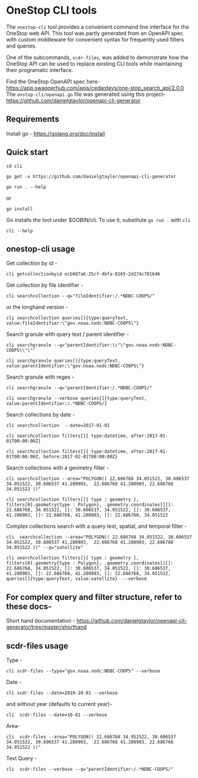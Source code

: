 # OneStop CLI tools

The `onestop-cli` tool provides a convenient command line interface for the OneStop web API. This tool was partly generated from an OpenAPI spec with custom middleware for convenient syntax for frequently used filters and queries.

One of the subcommands, `scdr-files`, was added to demonstrate how the OneStop API can be used to replace existing CLI tools while maintaining their programatic interface.

Find the OneStop OpenAPI spec here- https://app.swaggerhub.com/apis/cedardevs/one-stop_search_api/2.0.0
The `onstop-cli/openapi.go` file was generated using this project- https://github.com/danielgtaylor/openapi-cli-generator

## Requirements
Install go - https://golang.org/doc/install

## Quick start

`cd cli`

`go get -u https://github.com/danielgtaylor/openapi-cli-generator`

`go run . --help`

or

`go install`

Go installs the tool under $GOBIN/cli. To use it, substitute `go run .` with `cli`

`cli --help`

## onestop-cli usage
Get collection by id -

`cli getcollectionbyid ecb087a6-25cf-4bfa-8165-2d374c701646`

Get collection by file identifier -

`cli searchcollection --q="fileIdentifier:/.*NDBC-COOPS/"`

or the longhand version -

`cli searchcollection queries[]{type:queryText, value:fileIdentifier:\"gov.noaa.nodc:NDBC-COOPS\"}`

Search granule with query text / parent identifier -

`cli searchgranule --q="parentIdentifier:\\"\"gov.noaa.nodc:NDBC-COOPS\\"\""`

`cli searchgranule queries[]{type:queryText, value:parentIdentifier:\"gov.noaa.nodc:NDBC-COOPS\"}`

Search granule with regex -  

`cli searchgranule --q="parentIdentifier:/.*NDBC-COOPS/"`

`cli searchgranule --verbose queries[]{type:queryText, value:parentIdentifier:/.*NDBC-COOPS/}`

Search collections by date -  

`cli searchcollection  --date=2017-01-01`

`cli searchcollection filters[]{ type:datetime, after:2017-01-01T00:00:00Z}`

`cli searchcollection filters[]{ type:datetime, after:2017-01-01T00:00:00Z, before:2017-02-01T00:00:00Z}`

Search collections with a geometry filter -

`cli searchcollection --area="POLYGON(( 22.686768 34.051522, 30.606537 34.051522, 30.606537 41.280903,  22.686768 41.280903, 22.686768 34.051522 ))"`

`cli searchcollection filters[]{ type : geometry }, filters[0].geometry{type : Polygon}, .geometry.coordinates[][]: 22.686768, 34.051522, []: 30.606537, 34.051522, []: 30.606537, 41.280903, []: 22.686768, 41.280903, []: 22.686768, 34.051522`

Complex collections search with a query text, spatial, and temporal filter -

`cli  searchcollection --area="POLYGON(( 22.686768 34.051522, 30.606537 34.051522, 30.606537 41.280903,  22.686768 41.280903, 22.686768 34.051522 ))" --q="satellite"`

`cli searchcollection filters[]{ type : geometry }, filters[0].geometry{type : Polygon}, .geometry.coordinates[][]: 22.686768, 34.051522, []: 30.606537, 34.051522, []: 30.606537, 41.280903, []: 22.686768, 41.280903, []: 22.686768, 34.051522,  queries[]{type:queryText, value:satellite}  --verbose`

## For complex query and filter structure, refer to these docs-
Short hand documentation - https://github.com/danielgtaylor/openapi-cli-generator/tree/master/shorthand

## scdr-files usage

Type -

`cli scdr-files --type="gov.noaa.nodc:NDBC-COOPS" --verbose`

Date -

`cli scdr-files --date=2010-10-01 --verbose`

and without year (defaults to current year)-

`cli  scdr-files --date=10-01 --verbose`

Area-

`cli  scdr-files --area="POLYGON(( 22.686768 34.051522, 30.606537 34.051522, 30.606537 41.280903,  22.686768 41.280903, 22.686768 34.051522 ))"`

Text Query -

`cli  scdr-files --verbose --q="parentIdentifier:/.*NDBC-COOPS/"`
